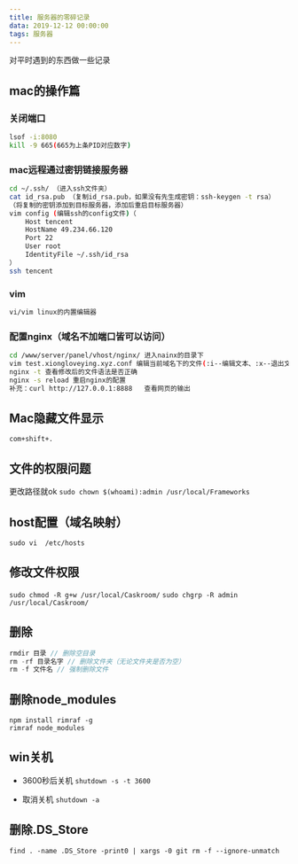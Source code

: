 ```yaml
---
title: 服务器的零碎记录
data: 2019-12-12 00:00:00
tags: 服务器
---
```


对平时遇到的东西做一些记录

<!-- more -->

## mac的操作篇

### 关闭端口

```bash
lsof -i:8080
kill -9 665(665为上条PID对应数字)
```

### mac远程通过密钥链接服务器

```bash
cd ~/.ssh/ （进入ssh文件夹）
cat id_rsa.pub （复制id_rsa.pub，如果没有先生成密钥：ssh-keygen -t rsa）
（将复制的密钥添加到目标服务器，添加后重启目标服务器）
vim config (编辑ssh的config文件)（
    Host tencent
    HostName 49.234.66.120
    Port 22
    User root
    IdentityFile ~/.ssh/id_rsa
）
ssh tencent
```

### vim

```bash
vi/vim linux的内置编辑器
```

### 配置nginx（域名不加端口皆可以访问）

```bash
cd /www/server/panel/vhost/nginx/ 进入nainx的目录下
vim test.xiongloveying.xyz.conf 编辑当前域名下的文件(:i--编辑文本、:x--退出文本、:wq--保存退出文本)
nginx -t 查看修改后的文件语法是否正确
nginx -s reload 重启nginx的配置
补充：curl http://127.0.0.1:8888   查看网页的输出
```

## Mac隐藏文件显示

`com+shift+.`

## 文件的权限问题

更改路径就ok
`sudo chown $(whoami):admin /usr/local/Frameworks`

## host配置（域名映射）

`sudo vi  /etc/hosts`

## 修改文件权限

`sudo chmod -R g+w /usr/local/Caskroom/`
`sudo chgrp -R admin /usr/local/Caskroom/`

## 删除

```js
rmdir 目录 // 删除空目录
rm -rf 目录名字 // 删除文件夹（无论文件夹是否为空）
rm -f 文件名 // 强制删除文件
```

## 删除node_modules

```#
npm install rimraf -g
rimraf node_modules
```

## win关机

+ 3600秒后关机
`shutdown -s -t 3600` 

+ 取消关机
`shutdown -a`

## 删除.DS_Store

`find . -name .DS_Store -print0 | xargs -0 git rm -f --ignore-unmatch`
